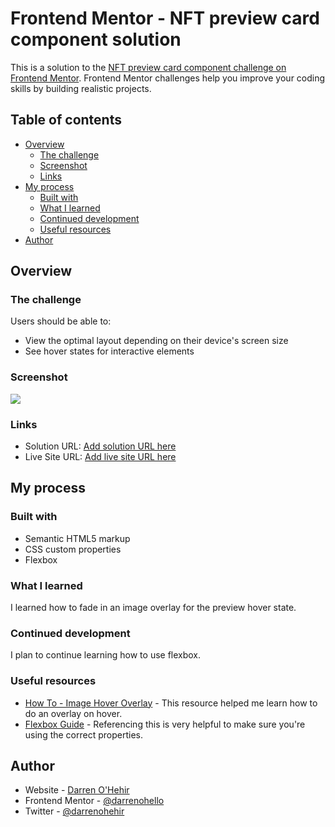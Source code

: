 # Frontend Mentor - NFT preview card component solution

This is a solution to the [NFT preview card component challenge on Frontend Mentor](https://www.frontendmentor.io/challenges/nft-preview-card-component-SbdUL_w0U). Frontend Mentor challenges help you improve your coding skills by building realistic projects. 

## Table of contents

- [Overview](#overview)
  - [The challenge](#the-challenge)
  - [Screenshot](#screenshot)
  - [Links](#links)
- [My process](#my-process)
  - [Built with](#built-with)
  - [What I learned](#what-i-learned)
  - [Continued development](#continued-development)
  - [Useful resources](#useful-resources)
- [Author](#author)

## Overview

### The challenge

Users should be able to:

- View the optimal layout depending on their device's screen size
- See hover states for interactive elements

### Screenshot

![](screenshot.jpg)

### Links

- Solution URL: [Add solution URL here](https://github.com/darrenohello/NFT-preview-card)
- Live Site URL: [Add live site URL here](https://darrenohello.github.io/NFT-preview-card/)

## My process

### Built with

- Semantic HTML5 markup
- CSS custom properties
- Flexbox

### What I learned

I learned how to fade in an image overlay for the preview hover state.

### Continued development

I plan to continue learning how to use flexbox.

### Useful resources

- [How To - Image Hover Overlay](https://www.w3schools.com/howto/howto_css_image_overlay.asp) - This resource helped me learn how to do an overlay on hover.
- [Flexbox Guide](https://css-tricks.com/snippets/css/a-guide-to-flexbox/) - Referencing this is very helpful to make sure you're using the correct properties.

## Author

- Website - [Darren O'Hehir](https://darrenohehir.com/)
- Frontend Mentor - [@darrenohello](https://www.frontendmentor.io/profile/darrenohello)
- Twitter - [@darrenohehir](https://twitter.com/darrenohehir)
